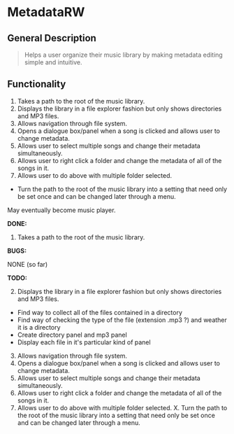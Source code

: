 MetadataRW
==========

General Description
-------------------

> Helps a user organize their music library by making metadata editing simple and intuitive.

Functionality
-------------

1. Takes a path to the root of the music library.
2. Displays the library in a file explorer fashion but only shows directories and MP3 files.
3. Allows navigation through file system.
4. Opens a dialogue box/panel when a song is clicked and allows user to change metadata.
5. Allows user to select multiple songs and change their metadata simultaneously.
6. Allows user to right click a folder and change the metadata of all of the songs in it.
7. Allows user to do above with multiple folder selected.
	
* Turn the path to the root of the music library into a setting that need only be set once and can be changed later through a menu.
	
May eventually become music player.
	
**DONE:**

1. Takes a path to the root of the music library.
	
**BUGS:**

NONE (so far)

**TODO:**

2. Displays the library in a file explorer fashion but only shows directories and MP3 files.
  - Find way to collect all of the files contained in a directory
  - Find way of checking the type of the file (extension .mp3 ?) and weather it is a directory
  - Create directory panel and mp3 panel
  - Display each file in it's particular kind of panel
3. Allows navigation through file system.
4. Opens a dialogue box/panel when a song is clicked and allows user to change metadata.
5. Allows user to select multiple songs and change their metadata simultaneously.
6. Allows user to right click a folder and change the metadata of all of the songs in it.
7. Allows user to do above with multiple folder selected.
X. Turn the path to the root of the music library into a setting that need only be set once and can be changed later through a menu.
